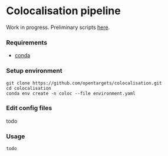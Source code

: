 Colocalisation pipeline
=======================

Work in progress. Preliminary scripts [here](https://github.com/edm1/coloc_interim).

### Requirements
- [conda](https://conda.io/docs/)

### Setup environment

```
git clone https://github.com/opentargets/colocalisation.git
cd colocalisation
conda env create -n coloc --file environment.yaml
```

### Edit config files

todo

### Usage

```
todo
```
